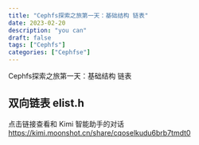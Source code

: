 ```yaml
---
title: "Cephfs探索之旅第一天：基础结构 链表"
date: 2023-02-20
description: "you can"
draft: false
tags: ["Cephfs"]
categories: ["Cephfse"]
---
```








Cephfs探索之旅第一天：基础结构 链表





## 双向链表 elist.h



点击链接查看和 Kimi 智能助手的对话 https://kimi.moonshot.cn/share/cqoselkudu6brb7tmdt0



